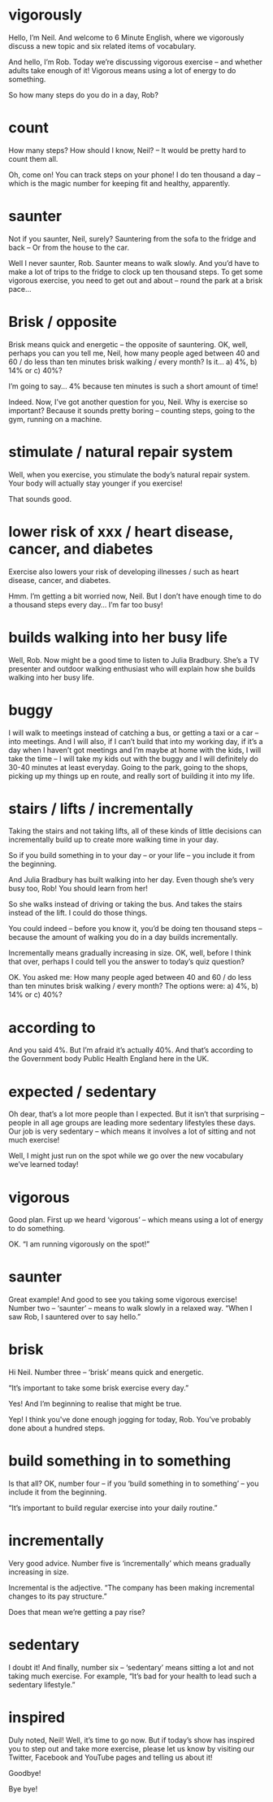 # vigorously
Hello, I’m Neil. And welcome to 6 Minute English, where we vigorously discuss a new topic and six related items of vocabulary. 

And hello, I’m Rob. Today we’re discussing vigorous exercise – and whether adults take enough of it! 
Vigorous means using a lot of energy to do something. 

So how many steps do you do in a day, Rob? 

# count
How many steps? How should I know, Neil? – It would be pretty hard to count them all. 

Oh, come on! You can track steps on your phone! I do ten thousand a day – which is the magic number for keeping fit and healthy, apparently. 

# saunter
Not if you saunter, Neil, surely? Sauntering from the sofa to the fridge and back – Or from the house to the car. 

Well I never saunter, Rob. Saunter means to walk slowly. And you’d have to make a lot of trips to the fridge to clock up ten thousand steps. To get some vigorous exercise, you need to get out and about – round the park at a brisk pace… 

# Brisk / opposite
Brisk means quick and energetic – the opposite of sauntering. OK, well, perhaps you can you tell me, Neil, how many people aged between 40 and 60 / do less than ten minutes brisk walking / every month? Is it…
a) 4%,
b) 14% or
c) 40%? 

I’m going to say… 4% because ten minutes is such a short amount of time! 

Indeed. Now, I’ve got another question for you, Neil. Why is exercise so important? Because it sounds pretty boring – counting steps, going to the gym, running on a machine. 

# stimulate / natural repair system
Well, when you exercise, you stimulate the body’s natural repair system. Your body will actually stay younger if you exercise! 

That sounds good. 

# lower risk of xxx / heart disease, cancer, and diabetes
Exercise also lowers your risk of developing illnesses / such as heart disease, cancer, and diabetes. 

Hmm. I’m getting a bit worried now, Neil. But I don’t have enough time to do a thousand steps every day… I’m far too busy! 

# builds walking into her busy life
Well, Rob. Now might be a good time to listen to Julia Bradbury. She’s a TV presenter and outdoor walking enthusiast who will explain how she builds walking into her busy life. 

# buggy
I will walk to meetings instead of catching a bus, or getting a taxi or a car – into meetings. 
And I will also, if I can’t build that into my working day, if it’s a day when I haven’t got meetings and I’m maybe at home with the kids, I will take the time – I will take my kids out with the buggy and I will definitely do 30-40 minutes at least everyday. Going to the park, going to the shops, picking up my things up en route, and really sort of building it into my life. 

# stairs / lifts / incrementally
Taking the stairs and not taking lifts, all of these kinds of little decisions can incrementally build up to create more walking time in your day. 

So if you build something in to your day – or your life – you include it from the beginning. 

And Julia Bradbury has built walking into her day. Even though she’s very busy too, Rob! You should learn from her! 

So she walks instead of driving or taking the bus. And takes the stairs instead of the lift. I could do those things. 

You could indeed – before you know it, you’d be doing ten thousand steps – because the amount of walking you do in a day builds incrementally. 

Incrementally means gradually increasing in size. OK, well, before I think that over, perhaps I could tell you the answer to today’s quiz question? 

OK. You asked me: How many people aged between 40 and 60 / do less than ten minutes brisk walking / every month? The options were:
a) 4%,
b) 14% or
c) 40%? 

# according to
And you said 4%. But I’m afraid it’s actually 40%. And that’s according to the Government body Public Health England here in the UK. 

# expected / sedentary
Oh dear, that’s a lot more people than I expected. But it isn’t that surprising – people in all age groups are leading more sedentary lifestyles these days. Our job is very sedentary – which means it involves a lot of sitting and not much exercise! 

Well, I might just run on the spot while we go over the new vocabulary we’ve learned today! 

# vigorous
Good plan. First up we heard ‘vigorous’ – which means using a lot of energy to do something. 

OK. “I am running vigorously on the spot!” 

# saunter
Great example! And good to see you taking some vigorous exercise! Number two – ‘saunter’ – means to walk slowly in a relaxed way. “When I saw Rob, I sauntered over to say hello.” 

# brisk
Hi Neil. Number three – ‘brisk’ means quick and energetic. 

“It’s important to take some brisk exercise every day.” 

Yes! And I’m beginning to realise that might be true. 

Yep! I think you've done enough jogging for today, Rob. You’ve probably done about a hundred steps. 

# build something in to something
Is that all? OK, number four – if you ‘build something in to something’ – you include it from the beginning. 

“It’s important to build regular exercise into your daily routine.” 

# incrementally
Very good advice. Number five is ‘incrementally’ which means gradually increasing in size. 

Incremental is the adjective. “The company has been making incremental changes to its pay structure.” 

Does that mean we’re getting a pay rise? 

# sedentary
I doubt it! And finally, number six – ‘sedentary’ means sitting a lot and not taking much exercise. For example, “It’s bad for your health to lead such a sedentary lifestyle.” 

# inspired
Duly noted, Neil! Well, it’s time to go now. But if today’s show has inspired you to step out and take more exercise, please let us know by visiting our Twitter, Facebook and YouTube pages and telling us about it! 

Goodbye! 

Bye bye!